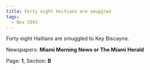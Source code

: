 ```yaml
---  
title: Forty eight Haitians are smuggled  
tags:  
  - Nov 1993  
---  
```

  
Forty eight Haitians are smuggled to Key Biscayne.  
  
Newspapers: **Miami Morning News or The Miami Herald**  
  
Page: **1**, Section: **B** 
